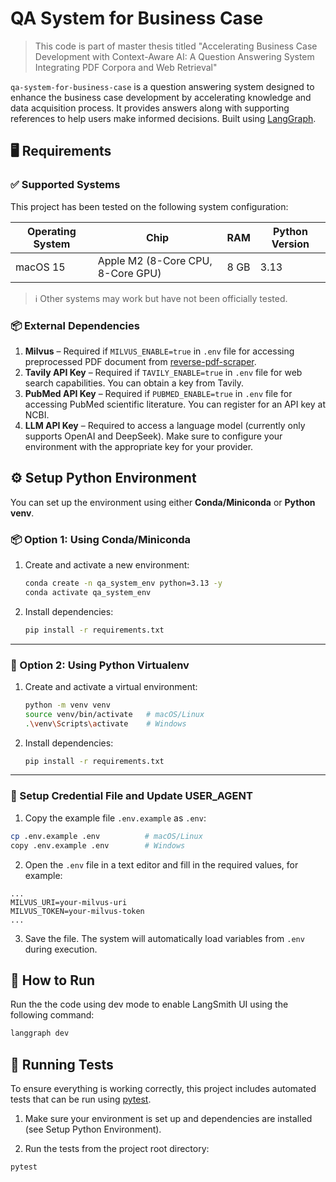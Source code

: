 # QA System for Business Case

> This code is part of master thesis titled "Accelerating Business Case Development with Context-Aware AI: A Question Answering System Integrating PDF Corpora and Web Retrieval"

`qa-system-for-business-case` is a question answering system designed to enhance the business case development by accelerating knowledge and data acquisition process. It provides answers along with supporting references to help users make informed decisions. Built using [LangGraph](https://langchain-ai.github.io/langgraph/).

## 🖥️ Requirements

### ✅ Supported Systems

This project has been tested on the following system configuration:

| Operating System | Chip                              | RAM  | Python Version |
| ---------------- | --------------------------------- | ---- | -------------- |
| macOS 15         | Apple M2 (8-Core CPU, 8-Core GPU) | 8 GB | 3.13           |

> ℹ️ Other systems may work but have not been officially tested.

### 📦 External Dependencies

1. **Milvus** – Required if `MILVUS_ENABLE=true` in `.env` file for accessing preprocessed PDF document from [reverse-pdf-scraper](https://github.com/ilmaalifia/reverse-pdf-scraper).
2. **Tavily API Key** – Required if `TAVILY_ENABLE=true` in `.env` file for web search capabilities. You can obtain a key from Tavily.
3. **PubMed API Key** – Required if `PUBMED_ENABLE=true` in `.env` file for accessing PubMed scientific literature. You can register for an API key at NCBI.
4. **LLM API Key** – Required to access a language model (currently only supports OpenAI and DeepSeek). Make sure to configure your environment with the appropriate key for your provider.

## ⚙️ Setup Python Environment

You can set up the environment using either **Conda/Miniconda** or **Python venv**.

### 📦 Option 1: Using Conda/Miniconda

1. Create and activate a new environment:

   ```bash
   conda create -n qa_system_env python=3.13 -y
   conda activate qa_system_env
   ```

2. Install dependencies:

   ```bash
   pip install -r requirements.txt
   ```

---

### 🐍 Option 2: Using Python Virtualenv

1. Create and activate a virtual environment:

   ```bash
   python -m venv venv
   source venv/bin/activate   # macOS/Linux
   .\venv\Scripts\activate    # Windows
   ```

2. Install dependencies:

   ```bash
   pip install -r requirements.txt
   ```

---

### 🔐 Setup Credential File and Update USER_AGENT

1. Copy the example file `.env.example` as `.env`:

```bash
cp .env.example .env          # macOS/Linux
copy .env.example .env        # Windows
```

2. Open the `.env` file in a text editor and fill in the required values, for example:

```env
...
MILVUS_URI=your-milvus-uri
MILVUS_TOKEN=your-milvus-token
...
```

3. Save the file. The system will automatically load variables from `.env` during execution.

## 🚀 How to Run

Run the the code using dev mode to enable LangSmith UI using the following command:

```bash
langgraph dev
```

## 🧪 Running Tests

To ensure everything is working correctly, this project includes automated tests that can be run using [pytest](https://docs.pytest.org/en/stable/).

1. Make sure your environment is set up and dependencies are installed (see Setup Python Environment).

2. Run the tests from the project root directory:

```bash
pytest
```

